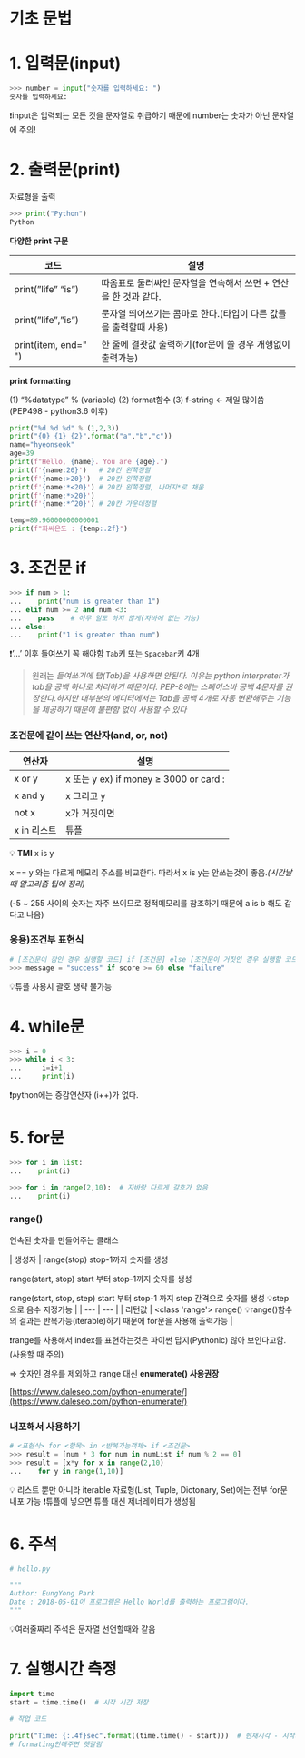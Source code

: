 # 기초 문법

# 1. 입력문(input)

```python
>>> number = input("숫자를 입력하세요: ")
숫자를 입력하세요:
```

❗input은 입력되는 모든 것을 문자열로 취급하기 때문에 number는 숫자가 아닌 문자열에 주의!

# 2. 출력문(print)

자료형을 출력

```python
>>> print("Python")
Python
```

**다양한 print 구문**

| 코드 | 설명 |
| --- | --- |
| print(”life” “is”) | 따옴표로 둘러싸인 문자열을 연속해서 쓰면 + 연산을 한 것과 같다. |
| print(”life”,”is”) | 문자열 띄어쓰기는 콤마로 한다.(타입이 다른 값들을 출력할때 사용) |
| print(item, end=" ") | 한 줄에 결괏값 출력하기(for문에 쓸 경우 개행없이 출력가능)  |

**print formatting**

(1) “%datatype” % (variable) 
(2) format함수 
(3) f-string ← 제일 많이씀 (PEP498 - python3.6 이후)

```python
print("%d %d %d" % (1,2,3))
print("{0} {1} {2}".format("a","b","c"))
name="hyeonseok"
age=39
print(f"Hello, {name}. You are {age}.")
print(f'{name:20}')   # 20칸 왼쪽정렬
print(f'{name:>20}')  # 20칸 왼쪽정렬
print(f'{name:*<20}') # 20칸 왼쪽정렬, 나머지*로 채움
print(f'{name:*>20}')
print(f'{name:*^20}') # 20칸 가운데정렬

temp=89.96000000000001
print(f"화씨온도 : {temp:.2f}")
```

# 3. 조건문 if

```python
>>> if num > 1:
...    print("num is greater than 1")
... elif num >= 2 and num <3:
...    pass    # 아무 일도 하지 않게(자바에 없는 기능)
... else:
...    print("1 is greater than num")
```

❗’...’ 이후 들여쓰기 꼭 해야함 `Tab`키 또는 `Spacebar`키 4개

> 원래는 *들여쓰기에 탭(Tab)을 사용하면 안된다. 이유는 python interpreter가 tab을 공백 하나로 처리하기 때문이다. PEP-8에는 스페이스바 공백 4문자를 권장한다.하지만 대부분의 에디터에서는 Tab을 공백 4개로 자동 변환해주는 기능을 제공하기 때문에 불편함 없이 사용할 수 있다*
> 

### 조건문에 같이 쓰는 연산자(and, or, not)

| 연산자 | 설명 |
| --- | --- |
| x or y | x 또는 y ex) if money ≥ 3000 or card : |
| x and y | x 그리고 y |
| not x | x가 거짓이면 |
| x in 리스트|튜플|문자열 | x가 안에 있는지    if 1 in [1,2,3] |

💡 **TMI** x is y

x == y 와는 다르게 메모리 주소를 비교한다. 따라서 x is y는 안쓰는것이 좋음.*(시간날때 알고리즘 팁에 정리)*

(-5 ~ 255 사이의 숫자는 자주 쓰이므로 정적메모리를 참조하기 때문에 a is b 해도 같다고 나옴)

### 응용)조건부 표현식

```python
# [조건문이 참인 경우 실행할 코드] if [조건문] else [조건문이 거짓인 경우 실행할 코드]
>>> message = "success" if score >= 60 else "failure"
```

💡튜플 사용시 괄호 생략 불가능

# 4. while문


```python
>>> i = 0
>>> while i < 3:
...     i=i+1
...     print(i)
```

❗python에는 증감연산자 (i++)가 없다.

# 5. for문


```python
>>> for i in list: 
...    print(i)

>>> for i in range(2,10):  # 자바랑 다르게 갈호가 없음
...    print(i)
```

### range()

연속된 숫자를 만들어주는 클래스

| 생성자 | range(stop)
stop-1까지 숫자를 생성

range(start, stop)
start 부터 stop-1까지 숫자를 생성

range(start, stop, step)
start 부터 stop-1 까지 step 간격으로 숫자를 생성
💡step으로 음수 지정가능 |
| --- | --- |
| 리턴값 | <class 'range'> range()
💡range()함수의 결과는 반복가능(iterable)하기 때문에 for문을 사용해 출력가능 |

❗range를 사용해서 index를 표현하는것은 파이썬 답지(Pythonic) 않아 보인다고함. (사용할 때 주의)

⇒ 숫자인 경우를 제외하고 range 대신 **enumerate() 사용권장**

[https://www.daleseo.com/python-enumerate/](https://www.daleseo.com/python-enumerate/)

### 내포해서 사용하기

```python
# <표현식> for <항목> in <반복가능객체> if <조건문>
>>> result = [num * 3 for num in numList if num % 2 == 0]
>>> result = [x*y for x in range(2,10)
...    for y in range(1,10)]
```

💡 리스트 뿐만 아니라 iterable 자료형(List, Tuple, Dictonary, Set)에는 전부 for문 내포 가능 ❗튜플에 넣으면 튜플 대신 제너레이터가 생성됨

# 6. 주석

```python
# hello.py

"""
Author: EungYong Park
Date : 2018-05-01이 프로그램은 Hello World를 출력하는 프로그램이다.
"""
```

💡여러줄짜리 주석은 문자열 선언할때와 같음

# 7. 실행시간 측정

```python
import time
start = time.time()  # 시작 시간 저장
 
# 작업 코드
 
print("Time: {:.4f}sec".format((time.time() - start)))  # 현재시각 - 시작시간 = 실행 시간
# formating안해주면 헷갈림
```